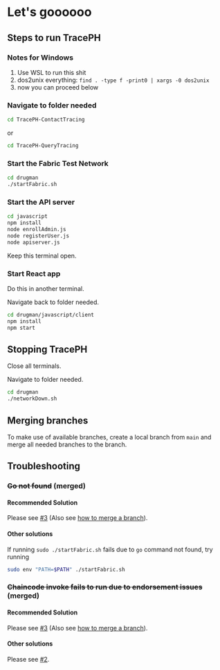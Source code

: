 # Let's goooooo
## Steps to run TracePH

### Notes for Windows

1. Use WSL to run this shit
2. dos2unix everything: ```find . -type f -print0 | xargs -0 dos2unix```
3. now you can proceed below

### Navigate to folder needed

```bash
cd TracePH-ContactTracing
```

or

```bash
cd TracePH-QueryTracing
```

### Start the Fabric Test Network
```bash
cd drugman
./startFabric.sh
```

### Start the API server
```bash
cd javascript
npm install
node enrollAdmin.js
node registerUser.js
node apiserver.js
```
Keep this terminal open.

### Start React app
Do this in another terminal.

Navigate back to folder needed.

```bash
cd drugman/javascript/client
npm install
npm start
```

## Stopping TracePH
Close all terminals.

Navigate to folder needed.

```bash
cd drugman
./networkDown.sh
```

## Merging branches

To make use of available branches, create a local branch from `main` and merge all needed branches to the branch.

## Troubleshooting

### ~~Go not found~~ (merged)

#### Recommended Solution

Please see [#3](../../pull/3) (Also see [how to merge a branch](#merging-branches)).

#### Other solutions

If running `sudo ./startFabric.sh` fails due to `go` command not found, try running

```bash
sudo env "PATH=$PATH" ./startFabric.sh
```

### ~~Chaincode invoke fails to run due to endorsement issues~~ (merged)

#### Recommended Solution

Please see [#3](../../pull/3) (Also see [how to merge a branch](#merging-branches)).

#### Other solutions

Please see [#2](../../pull/2).
